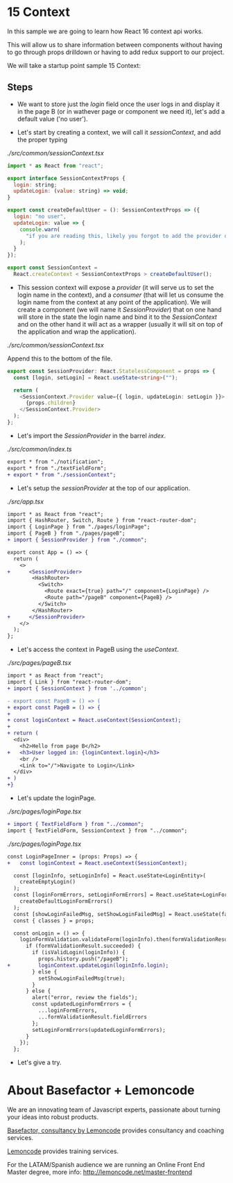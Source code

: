 # 15 Context

In this sample we are going to learn how React 16 context api works.

This will allow us to share information between components without having to go through props drilldown or having to add redux support to our project.

We will take a startup point sample 15 Context:

## Steps

- We want to store just the _login_ field once the user logs in and display it in the page B (or in wathever page or component we need it), let's add a default value ('no user').

- Let's start by creating a context, we will call it _sessionContext_, and add the proper typing

_./src/common/sessionContext.tsx_

```javascript
import * as React from "react";

export interface SessionContextProps {
  login: string;
  updateLogin: (value: string) => void;
}

export const createDefaultUser = (): SessionContextProps => ({
  login: "no user",
  updateLogin: value => {
    console.warn(
      "if you are reading this, likely you forgot to add the provider on top of your app"
    );
  }
});

export const SessionContext =
  React.createContext < SessionContextProps > createDefaultUser();
```

- This session context will expose a _provider_ (it will serve us to set the login name in the context), and a _consumer_ (that will let us consume the login name from the context at any point of the application).
  We will create a component (we will name it _SessionProvider_) that on one hand will store in the state the login name and bind it to the _SessionContext_ and on the other hand it will act as a wrapper (usually it will sit on top of the application and wrap the application).

_./src/common/sessionContext.tsx_

Append this to the bottom of the file.

```typescript
export const SessionProvider: React.StatelessComponent = props => {
  const [login, setLogin] = React.useState<string>("");

  return (
    <SessionContext.Provider value={{ login, updateLogin: setLogin }}>
      {props.children}
    </SessionContext.Provider>
  );
};
```

- Let's import the _SessionProvider_ in the barrel _index_.

_./src/common/index.ts_

```diff
export * from "./notification";
export * from "./textFieldForm";
+ export * from "./sessionContext";
```

- Let's setup the _sessionProvider_ at the top of our application.

_./src/app.tsx_

```diff
import * as React from "react";
import { HashRouter, Switch, Route } from "react-router-dom";
import { LoginPage } from "./pages/loginPage";
import { PageB } from "./pages/pageB";
+ import { SessionProvider } from "./common";

export const App = () => {
  return (
    <>
+      <SessionProvider>
        <HashRouter>
          <Switch>
            <Route exact={true} path="/" component={LoginPage} />
            <Route path="/pageB" component={PageB} />
          </Switch>
        </HashRouter>
+      </SessionProvider>
    </>
  );
};

```

- Let's access the context in PageB using the _useContext_.

_./src/pages/pageB.tsx_

```diff
import * as React from "react";
import { Link } from "react-router-dom";
+ import { SessionContext } from '../common';

- export const PageB = () => (
+ export const PageB = () => {
+
+ const loginContext = React.useContext(SessionContext);
+
+ return (
  <div>
    <h2>Hello from page B</h2>
+   <h3>User logged in: {loginContext.login}</h3>
    <br />
    <Link to="/">Navigate to Login</Link>
  </div>
+ )
+}
```

- Let's update the loginPage.

_./src/pages/loginPage.tsx_

```diff
+ import { TextFieldForm } from "../common";
import { TextFieldForm, SessionContext } from "../common";

```

_./src/pages/loginPage.tsx_

```diff
const LoginPageInner = (props: Props) => {
+   const loginContext = React.useContext(SessionContext);

  const [loginInfo, setLoginInfo] = React.useState<LoginEntity>(
    createEmptyLogin()
  );
  const [loginFormErrors, setLoginFormErrors] = React.useState<LoginFormErrors>(
    createDefaultLoginFormErrors()
  );
  const [showLoginFailedMsg, setShowLoginFailedMsg] = React.useState(false);
  const { classes } = props;

  const onLogin = () => {
    loginFormValidation.validateForm(loginInfo).then(formValidationResult => {
      if (formValidationResult.succeeded) {
        if (isValidLogin(loginInfo)) {
          props.history.push("/pageB");
+         loginContext.updateLogin(loginInfo.login);
        } else {
          setShowLoginFailedMsg(true);
        }
      } else {
        alert("error, review the fields");
        const updatedLoginFormErrors = {
          ...loginFormErrors,
          ...formValidationResult.fieldErrors
        };
        setLoginFormErrors(updatedLoginFormErrors);
      }
    });
  };
```

- Let's give a try.

# About Basefactor + Lemoncode

We are an innovating team of Javascript experts, passionate about turning your ideas into robust products.

[Basefactor, consultancy by Lemoncode](http://www.basefactor.com) provides consultancy and coaching services.

[Lemoncode](http://lemoncode.net/services/en/#en-home) provides training services.

For the LATAM/Spanish audience we are running an Online Front End Master degree, more info: http://lemoncode.net/master-frontend
